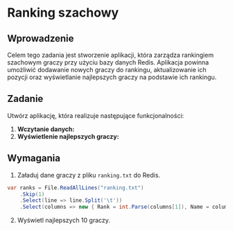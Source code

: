 # Ranking szachowy

## Wprowadzenie

Celem tego zadania jest stworzenie aplikacji, która zarządza rankingiem szachowym graczy przy użyciu bazy danych Redis. Aplikacja powinna umożliwić dodawanie nowych graczy do rankingu, aktualizowanie ich pozycji oraz wyświetlanie najlepszych graczy na podstawie ich rankingu. 



## Zadanie 

Utwórz aplikację, która realizuje następujące funkcjonalności:

1. **Wczytanie danych:**
3. **Wyświetlenie najlepszych graczy:** 


## Wymagania


1. Załaduj dane graczy z pliku `ranking.txt` do Redis.

```cs
var ranks = File.ReadAllLines("ranking.txt")
    .Skip(1)
    .Select(line => line.Split('\t'))
    .Select(columns => new { Rank = int.Parse(columns[1]), Name = columns[2] });
```

2. Wyświetl najlepszych 10 graczy.



